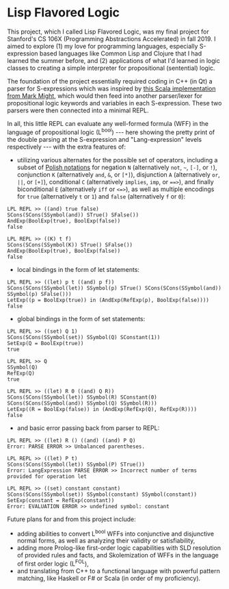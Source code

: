 # Lisp Flavored Logic
This project, which I called Lisp Flavored Logic, was my final project for Stanford's CS 106X (Programming Abstractions Accelerated) in fall 2019. I aimed to explore (1) my love for programming languages, especially S-expression based languages like Common Lisp and Clojure that I had learned the summer before, and (2) applications of what I'd learned in logic classes to creating a simple interpreter for propositional (sentential) logic.

The foundation of the project essentially required coding in C++ (in Qt) a parser for S-expressions which was inspired by [this Scala implementation from Mark Might](http://matt.might.net/articles/parsing-s-expressions-scala/), which would then feed into another parser/lexer for propositional logic keywords and variables in each S-expression. These two parsers were then connected into a minimal REPL.

In all, this little REPL can evaluate any well-formed formula (WFF) in the language of propositional logic (L<sup>bool</sup>) --- here showing the pretty print of the double parsing at the S-expression and "Lang-expression" levels respectively --- with the extra features of:
* utilizing various alternates for the possible set of operators, including a subset of [Polish notations](https://en.wikipedia.org/wiki/Polish_notation#Polish_notation_for_logic) for negation `N` (alternatively `not`, `~`, `[-]`, or `!`), conjunction `K` (alternatively `and`, `&`, or `[*]`), disjunction `A` (alternatively `or`, `||`, or `[+]`), conditional `C` (alternatively `implies`, `imp`, or `==>`), and finally biconditional `E` (alternatively `iff` or `<=>`), as well as multiple encodings for `true` (alternatively `t` or `1`) and `false` (alternatively `f` or `0`):
```
LPL REPL >> ((and) true false)
SCons(SCons(SSymbol(and)) STrue() SFalse())
AndExp(BoolExp(true), BoolExp(false))
false

LPL REPL >> ((K) t f)
SCons(SCons(SSymbol(K)) STrue() SFalse())
AndExp(BoolExp(true), BoolExp(false))
false
```
* local bindings in the form of let statements:
```
LPL REPL >> ((let) p t ((and) p f))
SCons(SCons(SSymbol(let)) SSymbol(p) STrue() SCons(SCons(SSymbol(and)) SSymbol(p) SFalse()))
LetExp((p = BoolExp(true)) in (AndExp(RefExp(p), BoolExp(false))))
false
```
* global bindings in the form of set statements:
```
LPL REPL >> ((set) Q 1)
SCons(SCons(SSymbol(set)) SSymbol(Q) SConstant(1))
SetExp(Q = BoolExp(true))
true

LPL REPL >> Q
SSymbol(Q)
RefExp(Q)
true

LPL REPL >> ((let) R 0 ((and) Q R))
SCons(SCons(SSymbol(let)) SSymbol(R) SConstant(0) SCons(SCons(SSymbol(and)) SSymbol(Q) SSymbol(R)))
LetExp((R = BoolExp(false)) in (AndExp(RefExp(Q), RefExp(R))))
false
```
* and basic error passing back from parser to REPL:
```
LPL REPL >> ((let) R () ((and) ((and) P Q)
Error: PARSE ERROR >> Unbalanced parentheses.

LPL REPL >> ((let) P t)
SCons(SCons(SSymbol(let)) SSymbol(P) STrue())
Error: LangExpression PARSE ERROR >> Incorrect number of terms provided for operation let

LPL REPL >> ((set) constant constant)
SCons(SCons(SSymbol(set)) SSymbol(constant) SSymbol(constant))
SetExp(constant = RefExp(constant))
Error: EVALUATION ERROR >> undefined symbol: constant
```

Future plans for and from this project include:
* adding abilities to convert L<sup>bool</sup> WFFs into conjunctive and disjunctive normal forms, as well as analyzing their validity or satisfiability,
* adding more Prolog-like first-order logic capabilities with SLD resolution of provided rules and facts, and Skolemization of WFFs in the language of first order logic (L<sup>FOL</sup>),
* and translating from C++ to a functional language with powerful pattern matching, like Haskell or F# or Scala (in order of my proficiency).



